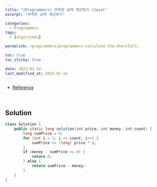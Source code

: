 ```yaml
---
title: "[Programmers] 부족한 금액 계산하기 (Java)"
excerpt: "부족한 금액 계산하기"

categories:
  - Programmers
tags:
  - [algorithms]

permalink: /programmers/programmers-calculate-the-shortfall/

toc: true
toc_sticky: true

date: 2023-01-14
last_modified_at: 2023-01-14
---
```

- [Reference](https://school.programmers.co.kr/learn/courses/30/lessons/82612)

<br>

## Solution

```java
class Solution {
    public static long solution(int price, int money, int count) {
        long sumPrice = 0;
        for (int i = 1; i <= count; i++) {
            sumPrice += (long) price * i;
        }
        if (money - sumPrice >= 0) {
            return 0;
        } else {
            return sumPrice - money;
        }
    }
}
```